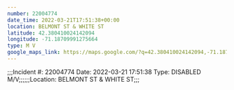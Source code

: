 ```yaml
---
number: 22004774
date_time: 2022-03-21T17:51:38+00:00
location: BELMONT ST & WHITE ST
latitude: 42.380410024142094
longitude: -71.18709991275664
type: M V
google_maps_link: https://maps.google.com/?q=42.380410024142094,-71.18709991275664
---
```


;;;Incident #: 22004774  Date: 2022-03-21 17:51:38   Type: DISABLED M/V;;;;;;Location: BELMONT ST & WHITE ST;;;
